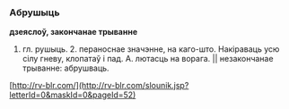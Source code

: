 ### Абрушыць
**дзеяслоў, закончанае трыванне**

1. гл. рушыць. 2. пераноснае значэнне, на каго-што. Накіраваць усю сілу гневу, клопатаў і пад. А. лютасць на ворага. || незакончанае трыванне: абрушваць.

<a rel="author">[http://rv-blr.com/](http://rv-blr.com/slounik.jsp?letterId=0&maskId=0&pageId=52)</a>
